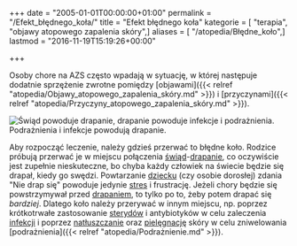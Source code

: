 +++
date = "2005-01-01T00:00:00+01:00"
permalink = "/Efekt_błędnego_koła/"
title = "Efekt błędnego koła"
kategorie = [ "terapia", "objawy atopowego zapalenia skóry",]
aliases = [ "/atopedia/Błędne_koło",]
lastmod = "2016-11-19T15:19:26+00:00"

+++

Osoby chore na AZS często wpadają w sytuację, w której następuje dodatnie
sprzężenie zwrotne pomiędzy
[objawami]({{< relref "atopedia/Objawy_atopowego_zapalenia_skóry.md" >}}) i
[przyczynami]({{< relref "atopedia/Przyczyny_atopowego_zapalenia_skóry.md" >}}).

![Świąd powoduje drapanie, drapanie powoduje infekcje i podrażnienia. Podrażnienia i infekcje powodują drapanie.](/images/BledneKoloAZS.png "Efekt błędnego koła")

Aby rozpocząć leczenie, należy gdzieś przerwać to błędne koło. Rodzice próbują
przerwać je w miejscu połączenia
[świąd](/atopedia/Świąd)-[drapanie](/atopedia/Drapanie), co oczywiście jest
zupełnie nieskuteczne, bo chyba każdy człowiek na świecie będzie się drapał,
kiedy go swędzi. Powtarzanie [dziecku](/atopedia/Dzieci) (czy osobie dorosłej)
zdania "Nie drap się" powoduje jedynie
[stres](/atopedia/Stres_powodowany_przez_atopowe_zapalenie_skóry) i frustrację.
Jeżeli chory będzie się powstrzymywał przed [drapaniem](/atopedia/Drapanie), to
tylko po to, żeby potem drapać się *bardziej*. Dlatego koło należy przerywać w
innym miejscu, np. poprzez krótkotrwałe zastosowanie
[sterydów](/atopedia/Kortykosterydy) i antybiotyków w celu zaleczenia
[infekcji](/atopedia/Infekcja_skóry) i poprzez
[natłuszczanie](/atopedia/Natłuszczanie) oraz
[pielęgnację](/atopedia/Pielęgnacja) skóry w celu zniwelowania
[podrażnienia]({{< relref "atopedia/Podrażnienie.md" >}}).

